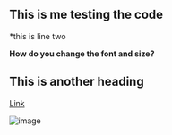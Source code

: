 ## This is me testing the code

*this is line two

**How do you change the font and size?**

## This is another heading

[Link](https://www.yahoo.com/)

![image](https://user-images.githubusercontent.com/103216417/162284972-e3a265fe-9cac-4b26-8ff5-60f364560ce1.png)
